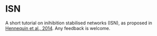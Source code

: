 # ISN

A short tutorial on inihibition stabilised networks (ISN), 
as proposed in [Hennequin et al., 2014](https://www.cell.com/neuron/fulltext/S0896-6273(14)00360-2). 
Any feedback is welcome.


